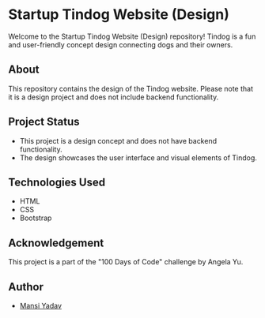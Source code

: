 # Startup Tindog Website (Design)

Welcome to the Startup Tindog Website (Design) repository! Tindog is a fun and user-friendly concept design connecting dogs and their owners.

## About

This repository contains the design of the Tindog website. Please note that it is a design project and does not include backend functionality.

## Project Status

- This project is a design concept and does not have backend functionality.
- The design showcases the user interface and visual elements of Tindog.

## Technologies Used

- HTML
- CSS
- Bootstrap

## Acknowledgement

This project is a part of the "100 Days of Code" challenge by Angela Yu.

## Author

- [Mansi Yadav](https://github.com/FreeSpirit11)
